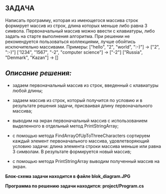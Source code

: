 ## ЗАДАЧА ##

Написать программу, которая из имеющегося массива строк формирует массив из строк, длина которых меньше либо равна 3 символа. Первоначальный массив можно ввести с клавиатуры, либо задать на старте выполнения алгоритма. При решении не рекомендуется пользоваться коллекциями, лучше обойтись
исключительно массивами.
Примеры:
["hello", "2", "world", ":-)"] -> ["2", ":-)"]
['1234", "1567", "-2", "computer science"] -> ["-2"]
["Russia", "Denmark", "Kazan"] -> []


## *Описание решения:* ##

* задаем первоначальный массив из строк, введенный с клавиатуры любой длины;

* задаем массив из строк, который получится по условию и в результате решения задачи, присваивая длину первоначального массива;

* выводим на экран первоначальный массив с использованием выделенного в отдельный метод PrintStringArray;

* с помощью метода FindArrayOfUpToThreeCharacters сортируем каждый элемент первоначального массива, удовлетворяющий условию задачи: длина элемента строки массива меньше или равна 3 символам. В результате формируется новый массив;

* с помощью метода PrintStringArray выводим полученный массив на экран.

**Блок-схема задачи находится в файле blok_diagram.JPG**

**Программа по решению задачи находится: project/Program.cs**
